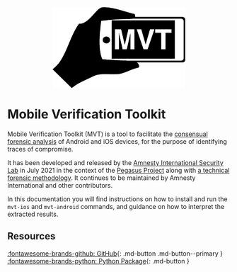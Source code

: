 <p align="center">
     <img src="./mvt.png" width="300" />
</p>

# Mobile Verification Toolkit

Mobile Verification Toolkit (MVT) is a tool to facilitate the [consensual forensic analysis](introduction.md#consensual-forensics) of Android and iOS devices, for the purpose of identifying traces of compromise.

It has been developed and released by the [Amnesty International Security Lab](https://securitylab.amnesty.org) in July 2021 in the context of the [Pegasus Project](https://forbiddenstories.org/about-the-pegasus-project/) along with [a technical forensic methodology](https://www.amnesty.org/en/latest/research/2021/07/forensic-methodology-report-how-to-catch-nso-groups-pegasus/). It continues to be maintained by Amnesty International and other contributors.


In this documentation you will find instructions on how to install and run the `mvt-ios` and `mvt-android` commands, and guidance on how to interpret the extracted results.

## Resources

[:fontawesome-brands-github: GitHub](https://github.com/mvt-project/mvt){: .md-button .md-button--primary } [:fontawesome-brands-python: Python Package](https://pypi.org/project/mvt){: .md-button }
